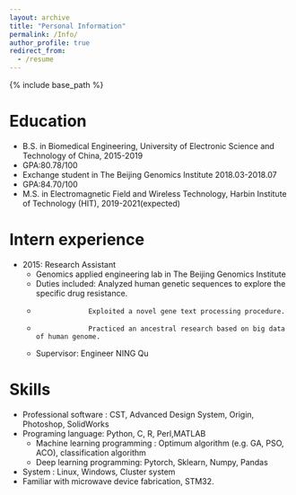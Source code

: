 ```yaml
---
layout: archive
title: "Personal Information"
permalink: /Info/
author_profile: true
redirect_from:
  - /resume
---
```


{% include base_path %}

Education
======
* B.S. in Biomedical Engineering, University of Electronic Science and Technology of China, 2015-2019
* GPA:80.78/100
* Exchange student in The Beijing Genomics Institute 2018.03-2018.07
* GPA:84.70/100
* M.S. in Electromagnetic Field and Wireless Technology, Harbin Institute of Technology (HIT), 2019-2021(expected)


Intern experience
======
* 2015: Research Assistant
  * Genomics applied engineering lab in The Beijing Genomics Institute
  * Duties included: Analyzed human genetic sequences to explore the specific drug resistance.
  *                  Exploited a novel gene text processing procedure.
  *                  Practiced an ancestral research based on big data of human genome.
  * Supervisor: Engineer NING Qu


  
Skills
======
* Professional software : CST, Advanced Design System, Origin, Photoshop, SolidWorks
* Programing language: Python, C, R, Perl,MATLAB
  * Machine learning programming : Optimum algorithm (e.g. GA, PSO, ACO), classification algorithm
  * Deep learning programming: Pytorch, Sklearn, Numpy, Pandas
* System : Linux, Windows, Cluster system
* Familiar with microwave device fabrication, STM32.


